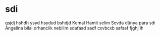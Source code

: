 # sdi
gsjdj
hshdh
ysyd
hsydud
bshdjd
Kemal
Hamit
selim
Sevda 
dünya 
para 
sdi 
Angelina 
bilal 
orhanciik 
nebilim 
sdafasd
sadf
cxvbcxb
safsaf
fjghj
lh
